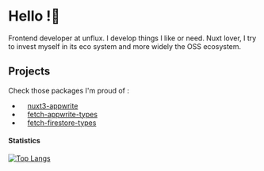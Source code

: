 # Hello !👋

Frontend developer at unflux. I develop things I like or need.
Nuxt lover, I try to invest myself in its eco system and more widely the OSS ecosystem.

## Projects

Check those packages I'm proud of :
- <img src="https://seeklogo.com/images/A/appwrite-logo-D33B39992A-seeklogo.com.png" width="15" style="float:left;"> [nuxt3-appwrite](https://github.com/YsarocK/nuxt-appwrite)
- <img src="https://seeklogo.com/images/A/appwrite-logo-D33B39992A-seeklogo.com.png" width="15" style="float:left;"> [fetch-appwrite-types](https://github.com/YsarocK/fetch-appwrite-types)
- <img src="https://seeklogo.com/images/F/firestore-logo-3828671CC5-seeklogo.com.png" width="15" style="float:left;"> [fetch-firestore-types](https://github.com/YsarocK/fetch-firestore-types)

#### Statistics

[![Top Langs](https://github-readme-stats.vercel.app/api/top-langs/?username=YsarocK&layout=compact&langs_count=8&theme=graywhite)](https://github.com/YsarocK/github-readme-stats)
